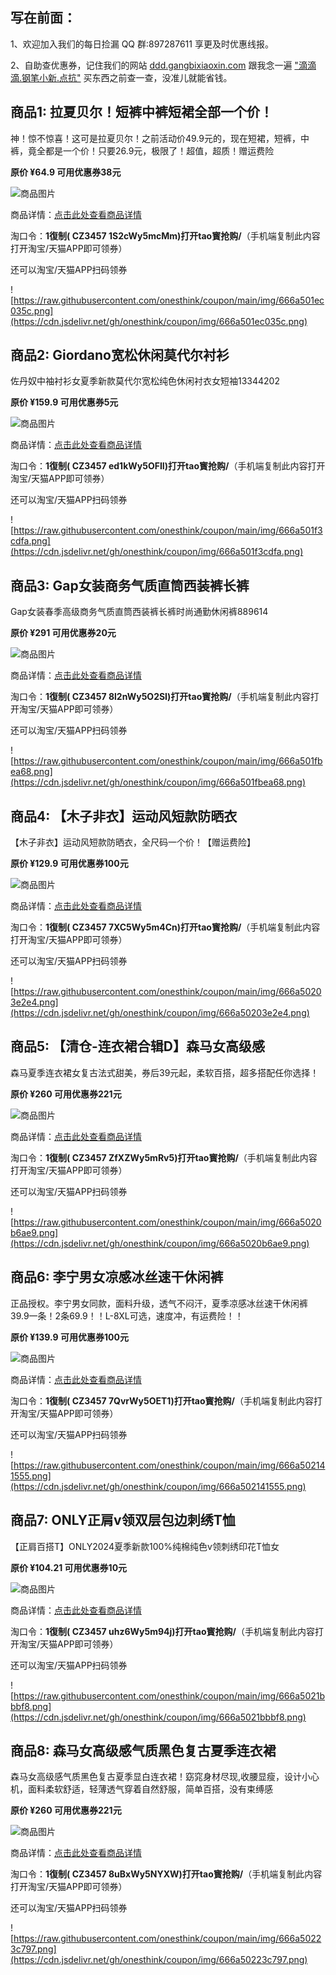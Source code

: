 ## 写在前面：

1、欢迎加入我们的每日捡漏 QQ 群:897287611 享更及时优惠线报。

2、自助查优惠券，记住我们的网站 [ddd.gangbixiaoxin.com](https://ddd.gangbixiaoxin.com) 跟我念一遍 ["滴滴滴.钢笔小新.点抗"](https://ddd.gangbixiaoxin.com) 买东西之前查一查，没准儿就能省钱。

## 商品1: 拉夏贝尔！短裤中裤短裙全部一个价！

神！惊不惊喜！这可是拉夏贝尔！之前活动价49.9元的，现在短裙，短裤，中裤，竟全都是一个价！只要26.9元，极限了！超值，超质！赠运费险

**原价 ¥64.9 可用优惠券38元**

![商品图片](https://img.alicdn.com/imgextra/i2/2217082830532/O1CN01nOCkSm1FnhfFpZlFD_!!2217082830532.jpg)

商品详情：[点击此处查看商品详情](https://s.click.taobao.com/t?e=m%3D2%26s%3DK0C9Fx9qeoRw4vFB6t2Z2ueEDrYVVa64XoO8tOebS%2BfLWlSKdGSYDu400jPzDr1tt4hWD5k2kjPWbLW7uhxyboGvCrJWHk1%2FTyVl44vrPmd3miNKHWpinpVm%2FOAUUFw71qrpxiwMoCNxc1AtbZGVS5rHbFi7jj19g0RsJgeNNkMLZMqoQW%2BfuKGzo1lVxIioy%2BFP9XvE3E96a82KDwrJ1ekZ71haxXiFitxLgPT5r28HzZxfo70MvFQjbENlAgg9lbRMz6GTKAYZjQKfJ2UQf03O4wtQ3K90k8IJaq3v7HJ4lG3oUdbBnP%2F626MUtwm9X0%2B3obhRTo5xKmPmpIKZsA%3D%3D&amp;union_lens=lensId:TAPI@1718243333@213f3154_118c_1900f489464_af02@01)

淘口令：**1復制( CZ3457 1S2cWy5mcMm)打开tao寳抢购/**（手机端复制此内容打开淘宝/天猫APP即可领券）</p>

还可以淘宝/天猫APP扫码领券

![https://raw.githubusercontent.com/onesthink/coupon/main/img/666a501ec035c.png](https://cdn.jsdelivr.net/gh/onesthink/coupon/img/666a501ec035c.png)

## 商品2: Giordano宽松休闲莫代尔衬衫

佐丹奴中袖衬衫女夏季新款莫代尔宽松纯色休闲衬衣女短袖13344202

**原价 ¥159.9 可用优惠券5元**

![商品图片](https://img.alicdn.com/bao/uploaded/i3/94008339/O1CN01fbKoXn2BTJkn87sh5_!!0-item_pic.jpg)

商品详情：[点击此处查看商品详情](https://s.click.taobao.com/t?e=m%3D2%26s%3DtkFWuWo7DCVw4vFB6t2Z2ueEDrYVVa64yK8Cckff7TXLWlSKdGSYDu400jPzDr1txq3IhSJN6GTWbLW7uhxyboGvCrJWHk1%2FTyVl44vrPmd3miNKHWpinpVm%2FOAUUFw71qrpxiwMoCNxc1AtbZGVS8l7lDncmD1KbCfvtlTd3ML9Umq014SDk%2F3G4s1I7HnfA2a7KF9O7mtty1Ya%2FGuNechLyDDOMo2TD9eXTRU%2B%2Fwr1g1VI1f2Gj6PprMM87ia8nkThY6Ekzd9ffOrKRNAU4gNdzcFFug%2BbBOeYvr88pK9edGHS1K53AKOatMJ0nKGa5VW3ZIoyEDvGDmntuH4VtA%3D%3D&amp;union_lens=lensId:TAPI@1718243334@213f43ec_1173_1900f4899af_2c20@01)

淘口令：**1復制( CZ3457 ed1kWy5OFII)打开tao寳抢购/**（手机端复制此内容打开淘宝/天猫APP即可领券）</p>

还可以淘宝/天猫APP扫码领券

![https://raw.githubusercontent.com/onesthink/coupon/main/img/666a501f3cdfa.png](https://cdn.jsdelivr.net/gh/onesthink/coupon/img/666a501f3cdfa.png)

## 商品3: Gap女装商务气质直筒西装裤长裤

Gap女装春季高级商务气质直筒西装裤长裤时尚通勤休闲裤889614

**原价 ¥291 可用优惠券20元**

![商品图片](https://img.alicdn.com/bao/uploaded/i4/669642169/O1CN01wXFBcK1RtS1nehC7k-669642169.jpg)

商品详情：[点击此处查看商品详情](https://s.click.taobao.com/t?e=m%3D2%26s%3DJtKSDtsK9tpw4vFB6t2Z2ueEDrYVVa64yK8Cckff7TXLWlSKdGSYDu400jPzDr1tlovu%2FCElQOvWbLW7uhxyboGvCrJWHk1%2FTyVl44vrPmd3miNKHWpinpVm%2FOAUUFw71qrpxiwMoCNxc1AtbZGVSxM6WJeU%2BNFHNBaJc%2Bgv%2Bm%2BMHuv7RoNv0YzeH%2FA0sTcb3ILPehyiN4bIc32YRxTKfhxuwmXoh%2FCSKzKrHqVNNlxKMoxJ5OBouULPsLq6cAzpMH3ZFg5O34RTU1UpnLcQJ9kYvQZuIwx39devG8pSweUvuRIGaEM802M0tAYgM3XJ5VW3ZIoyEDvGDmntuH4VtA%3D%3D&amp;union_lens=lensId:TAPI@1718243337@213f13ee_110b_1900f48a375_bdde@01)

淘口令：**1復制( CZ3457 8l2nWy5O2SI)打开tao寳抢购/**（手机端复制此内容打开淘宝/天猫APP即可领券）</p>

还可以淘宝/天猫APP扫码领券

![https://raw.githubusercontent.com/onesthink/coupon/main/img/666a501fbea68.png](https://cdn.jsdelivr.net/gh/onesthink/coupon/img/666a501fbea68.png)

## 商品4: 【木子非衣】运动风短款防晒衣

【木子非衣】运动风短款防晒衣，全尺码一个价！【赠运费险】

**原价 ¥129.9 可用优惠券100元**

![商品图片](https://img.alicdn.com/i2/2261054649/O1CN014sL9Vb1kDIGtA7HDs_!!2261054649.jpg)

商品详情：[点击此处查看商品详情](https://s.click.taobao.com/t?e=m%3D2%26s%3DfNVeliotET5w4vFB6t2Z2ueEDrYVVa64yK8Cckff7TXLWlSKdGSYDu400jPzDr1t79%2FTFaMDK6TWbLW7uhxyboGvCrJWHk1%2FTyVl44vrPmd3miNKHWpinpVm%2FOAUUFw71qrpxiwMoCNxc1AtbZGVSzl3yM1CtYhSRSWGgrL86BgLZMqoQW%2BfuKGzo1lVxIioft8OHdXpHhRH0cbTIZCzPbqsMwEMkcJ1nRJK4zLjB%2FJxo%2F%2Fo09iYHDoCHBGSc8ASHwu9zvU7osA4%2BfirBrx7mM7AMx9cWAx%2BEiM%2FlSG%2FbZSz99NR3oqpx3FggtsbQWCiU1NVKZy3ECfGDF1NzTQoPw%3D%3D&amp;union_lens=lensId:TAPI@1718243339@21666f14_1188_1900f48ad6f_cd4b@01)

淘口令：**1復制( CZ3457 7XC5Wy5m4Cn)打开tao寳抢购/**（手机端复制此内容打开淘宝/天猫APP即可领券）</p>

还可以淘宝/天猫APP扫码领券

![https://raw.githubusercontent.com/onesthink/coupon/main/img/666a50203e2e4.png](https://cdn.jsdelivr.net/gh/onesthink/coupon/img/666a50203e2e4.png)

## 商品5: 【清仓-连衣裙合辑D】森马女高级感

森马夏季连衣裙女复古法式甜美，券后39元起，柔软百搭，超多搭配任你选择！

**原价 ¥260 可用优惠券221元**

![商品图片](https://img.alicdn.com/i2/4002489870/O1CN01AtdGfO2MmW82HrcG0_!!4002489870.jpg)

商品详情：[点击此处查看商品详情](https://s.click.taobao.com/t?e=m%3D2%26s%3DPMBWqpS3BRBw4vFB6t2Z2ueEDrYVVa64yK8Cckff7TXLWlSKdGSYDqa7i7M7ktlGxq3IhSJN6GTWbLW7uhxyboGvCrJWHk1%2FTyVl44vrPmd3miNKHWpinpVm%2FOAUUFw71qrpxiwMoCNxc1AtbZGVS6n1SkM9L1%2F3TUgebh2eQYQLZMqoQW%2BfuKGzo1lVxIio%2BACXJqxHqoV0J1rpR6pGt%2Bsc6vrwhP3EAVdhYyMZ429DVB7eoI6amFOAka9p2XkqlbRMz6GTKAYZjQKfJ2UQf03O4wtQ3K90k8IJaq3v7HKTTAFqQEniQ%2BMcSAGPOaJnX0%2B3obhRTo5xKmPmpIKZsA%3D%3D&amp;union_lens=lensId:TAPI@1718243344@2108ac1e_10ed_1900f48c17b_4fb1@01)

淘口令：**1復制( CZ3457 ZfXZWy5mRv5)打开tao寳抢购/**（手机端复制此内容打开淘宝/天猫APP即可领券）</p>

还可以淘宝/天猫APP扫码领券

![https://raw.githubusercontent.com/onesthink/coupon/main/img/666a5020b6ae9.png](https://cdn.jsdelivr.net/gh/onesthink/coupon/img/666a5020b6ae9.png)

## 商品6: 李宁男女凉感冰丝速干休闲裤

正品授权。李宁男女同款，面料升级，透气不闷汗，夏季凉感冰丝速干休闲裤39.9一条！2条69.9！！L-8XL可选，速度冲，有运费险！！

**原价 ¥139.9 可用优惠券100元**

![商品图片](https://img.alicdn.com/i1/2216673494566/O1CN01be4uop1jbHOofhzKu_!!2216673494566.jpg)

商品详情：[点击此处查看商品详情](https://s.click.taobao.com/t?e=m%3D2%26s%3DxcHDcBnggfZw4vFB6t2Z2ueEDrYVVa64XoO8tOebS%2BfLWlSKdGSYDqa7i7M7ktlGMMgx22UI05bWbLW7uhxyboGvCrJWHk1%2FTyVl44vrPmd3miNKHWpinpVm%2FOAUUFw71qrpxiwMoCNxc1AtbZGVSyBRBhGmm3Z3VJ4kiDaqtVfNEPXytV9ALoS4zvCRUrqu4k%2BUezPn1Kw6w4b5PhwHNUiwX%2Fb84tLCPJyN%2Bc8JLjUOleANaosoJxVZh5ZcnDC%2Fnh3crE0YQpRTU1UpnLcQJ9kYvQZuIwx3oGeIQL4Fi9ESKYdajlokrfsvdoslst6chgcbUccTft%2B228n1ngbVmA%3D%3D&amp;union_lens=lensId:TAPI@1718243348@21671ead_10f7_1900f48d11f_6090@01)

淘口令：**1復制( CZ3457 7QvrWy5OET1)打开tao寳抢购/**（手机端复制此内容打开淘宝/天猫APP即可领券）</p>

还可以淘宝/天猫APP扫码领券

![https://raw.githubusercontent.com/onesthink/coupon/main/img/666a502141555.png](https://cdn.jsdelivr.net/gh/onesthink/coupon/img/666a502141555.png)

## 商品7: ONLY正肩v领双层包边刺绣T恤

【正肩百搭T】ONLY2024夏季新款100%纯棉纯色v领刺绣印花T恤女

**原价 ¥104.21 可用优惠券10元**

![商品图片](https://img.alicdn.com/bao/uploaded/i4/356060330/O1CN014Ap2qy1EJBfLVD5Me-356060330.jpg)

商品详情：[点击此处查看商品详情](https://s.click.taobao.com/t?e=m%3D2%26s%3DMqZnEu5xZytw4vFB6t2Z2ueEDrYVVa64yK8Cckff7TXLWlSKdGSYDmvpo1iqkZvlt4hWD5k2kjPWbLW7uhxyboGvCrJWHk1%2FTyVl44vrPmd3miNKHWpinpVm%2FOAUUFw71qrpxiwMoCNxc1AtbZGVS6X9VVcD82Mr2VE%2BXDGipeaMHuv7RoNv0Q0jFsbsQ7KWtFtOY%2FKe3nfbOqogDth24XrdzCQusw0m5x%2B4d%2FLbcheCQBO4j0AAcAgCC7qAz7uklbRMz6GTKAYZjQKfJ2UQf03O4wtQ3K90XXhKrcBJdMx%2Bwvm%2Fu3TLdX3Dfq%2BWtzhcX0%2B3obhRTo5xKmPmpIKZsA%3D%3D&amp;union_lens=lensId:TAPI@1718243353@213e632e_117b_1900f48e271_c398@01)

淘口令：**1復制( CZ3457 uhz6Wy5m94j)打开tao寳抢购/**（手机端复制此内容打开淘宝/天猫APP即可领券）</p>

还可以淘宝/天猫APP扫码领券

![https://raw.githubusercontent.com/onesthink/coupon/main/img/666a5021bbbf8.png](https://cdn.jsdelivr.net/gh/onesthink/coupon/img/666a5021bbbf8.png)

## 商品8: 森马女高级感气质黑色复古夏季连衣裙

森马女高级感气质黑色复古夏季显白连衣裙！窈窕身材尽现,收腰显瘦，设计小心机，面料柔软舒适，轻薄透气穿着自然舒服，简单百搭，没有束缚感

**原价 ¥260 可用优惠券221元**

![商品图片](https://img.alicdn.com/i4/4002489870/O1CN01UWVuUf2MmW7D7Ls26_!!4002489870.jpg)

商品详情：[点击此处查看商品详情](https://s.click.taobao.com/t?e=m%3D2%26s%3DovwXhPIPaPxw4vFB6t2Z2ueEDrYVVa64yK8Cckff7TXLWlSKdGSYDmvpo1iqkZvlMMgx22UI05bWbLW7uhxyboGvCrJWHk1%2FTyVl44vrPmd3miNKHWpinpVm%2FOAUUFw71qrpxiwMoCNxc1AtbZGVS6n1SkM9L1%2F3TUgebh2eQYQLZMqoQW%2BfuKGzo1lVxIiocrWI0YWrOft1ql3%2BUs1xAHHh967xVfdkB7OtZUABG8vzwqDBEq4StrQkDY3B295S04gqAXR1OQg4%2BfirBrx7mM7AMx9cWAx%2BEiM%2FlSG%2FbZSLkpZt1gHgBY%2Fjq169EdBBU1NVKZy3ECfGDF1NzTQoPw%3D%3D&amp;union_lens=lensId:TAPI@1718243358@213dad2d_1178_1900f48f729_4ee7@01)

淘口令：**1復制( CZ3457 8uBxWy5NYXW)打开tao寳抢购/**（手机端复制此内容打开淘宝/天猫APP即可领券）</p>

还可以淘宝/天猫APP扫码领券

![https://raw.githubusercontent.com/onesthink/coupon/main/img/666a50223c797.png](https://cdn.jsdelivr.net/gh/onesthink/coupon/img/666a50223c797.png)

